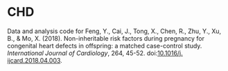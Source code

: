 # CHD
Data and analysis code for Feng, Y., Cai, J., Tong, X., Chen, R., Zhu, Y., Xu, B., & Mo, X. (2018). Non-inheritable risk factors during pregnancy for congenital heart defects in offspring: a matched case-control study. *International Journal of Cardiology*, 264, 45-52. doi:[10.1016/j. ijcard.2018.04.003](https://doi.org/10.1016/j.ijcard.2018.04.003).
